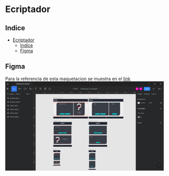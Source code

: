 # Ecriptador
## Indice
- [Ecriptador](#ecriptador)
  - [Indice](#indice)
  - [Figma](#figma)
## Figma
Para la referencia de esta maquetacion se muestra en el [link](https://www.figma.com/file/HohI6NZltooiStUMiZhuZb/Challenge-Encriptador?node-id=0%3A1&t=DykM3OEjzSf4ZbUQ-1)
![img](img/figma.png)
